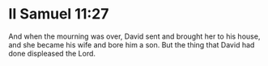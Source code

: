# II Samuel 11:27

And when the mourning was over, David sent and brought her to his house, and she became his wife and bore him a son. But the thing that David had done displeased the Lord.
